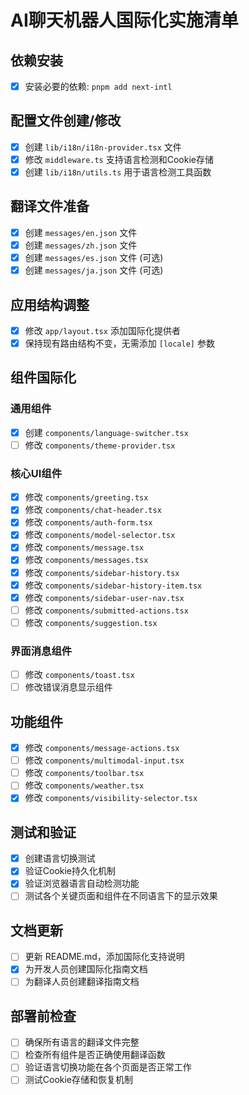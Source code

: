 # AI聊天机器人国际化实施清单

## 依赖安装

- [x] 安装必要的依赖: `pnpm add next-intl`

## 配置文件创建/修改

- [x] 创建 `lib/i18n/i18n-provider.tsx` 文件
- [x] 修改 `middleware.ts` 支持语言检测和Cookie存储
- [x] 创建 `lib/i18n/utils.ts` 用于语言检测工具函数

## 翻译文件准备

- [x] 创建 `messages/en.json` 文件
- [x] 创建 `messages/zh.json` 文件
- [x] 创建 `messages/es.json` 文件 (可选)
- [x] 创建 `messages/ja.json` 文件 (可选)

## 应用结构调整

- [x] 修改 `app/layout.tsx` 添加国际化提供者
- [x] 保持现有路由结构不变，无需添加 `[locale]` 参数

## 组件国际化

### 通用组件

- [x] 创建 `components/language-switcher.tsx`
- [ ] 修改 `components/theme-provider.tsx`

### 核心UI组件

- [x] 修改 `components/greeting.tsx`
- [x] 修改 `components/chat-header.tsx`
- [x] 修改 `components/auth-form.tsx`
- [x] 修改 `components/model-selector.tsx`
- [x] 修改 `components/message.tsx`
- [x] 修改 `components/messages.tsx`
- [x] 修改 `components/sidebar-history.tsx`
- [x] 修改 `components/sidebar-history-item.tsx`
- [x] 修改 `components/sidebar-user-nav.tsx`
- [ ] 修改 `components/submitted-actions.tsx`
- [ ] 修改 `components/suggestion.tsx`

### 界面消息组件

- [ ] 修改 `components/toast.tsx`
- [ ] 修改错误消息显示组件

## 功能组件

- [x] 修改 `components/message-actions.tsx`
- [ ] 修改 `components/multimodal-input.tsx`
- [ ] 修改 `components/toolbar.tsx`
- [ ] 修改 `components/weather.tsx`
- [x] 修改 `components/visibility-selector.tsx`

## 测试和验证

- [x] 创建语言切换测试
- [x] 验证Cookie持久化机制
- [x] 验证浏览器语言自动检测功能
- [ ] 测试各个关键页面和组件在不同语言下的显示效果

## 文档更新

- [ ] 更新 README.md，添加国际化支持说明
- [x] 为开发人员创建国际化指南文档
- [ ] 为翻译人员创建翻译指南文档

## 部署前检查

- [ ] 确保所有语言的翻译文件完整
- [ ] 检查所有组件是否正确使用翻译函数
- [ ] 验证语言切换功能在各个页面是否正常工作
- [ ] 测试Cookie存储和恢复机制 